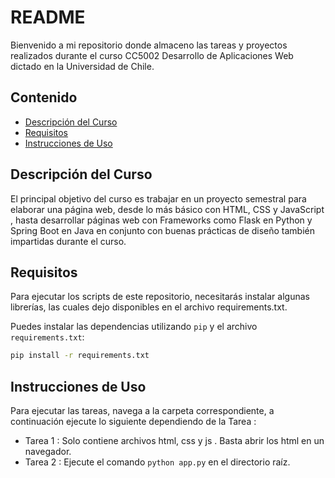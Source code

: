 # README

Bienvenido a mi repositorio donde almaceno las tareas y proyectos realizados durante el curso CC5002 Desarrollo de Aplicaciones Web dictado en la Universidad de Chile.

## Contenido

- [Descripción del Curso](#descripción-del-curso)
- [Requisitos](#requisitos)
- [Instrucciones de Uso](#instrucciones-de-uso)


## Descripción del Curso

El principal objetivo del curso es trabajar en un proyecto semestral para elaborar una página web, desde lo más básico con HTML, CSS y JavaScript , hasta desarrollar páginas web con Frameworks como Flask en Python y Spring Boot en Java en conjunto con buenas prácticas de diseño también impartidas durante el curso.

## Requisitos

Para ejecutar los scripts de este repositorio, necesitarás instalar algunas librerías, las cuales dejo disponibles en el archivo requirements.txt.


Puedes instalar las dependencias utilizando `pip` y el archivo `requirements.txt`:

```bash
pip install -r requirements.txt
```

## Instrucciones de Uso

Para ejecutar las tareas, navega a la carpeta correspondiente, a continuación  ejecute lo siguiente dependiendo de la Tarea :

- Tarea 1 : Solo contiene archivos html, css y js . Basta abrir los html en un navegador.
- Tarea 2 : Ejecute el comando `python app.py` en el directorio raíz.

